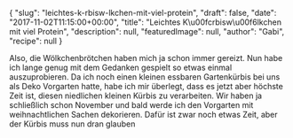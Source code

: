 {
    "slug": "leichtes-k-rbisw-lkchen-mit-viel-protein",
    "draft": false,
    "date": "2017-11-02T11:15:00+00:00",
    "title": "Leichtes K\u00fcrbisw\u00f6lkchen mit viel Protein",
    "description": null,
    "featuredImage": null,
    "author": "Gabi",
    "recipe": null
}

Also, die Wölkchenbrötchen haben mich ja schon immer gereizt. Nun habe ich lange genug mit dem Gedanken gespielt so etwas einmal auszuprobieren. 
Da ich noch einen kleinen essbaren Gartenkürbis bei uns als Deko Vorgarten hatte, habe ich mir überlegt, dass es jetzt aber höchste Zeit ist, diesen niedlichen kleinen Kürbis zu verarbeiten. Wir haben ja schließlich schon November und bald werde ich den Vorgarten mit weihnachtlichen Sachen dekorieren. Dafür ist zwar noch etwas Zeit, aber der Kürbis muss nun dran glauben